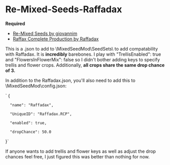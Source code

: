 # Re-Mixed-Seeds-Raffadax

**Required**
- [Re-Mixed Seeds by giovannim](https://www.nexusmods.com/stardewvalley/mods/22311)
- [Raffax Complete Production by Raffadax](https://www.nexusmods.com/stardewvalley/mods/8256)

This is a .json to add to \MixedSeedMod\SeedSets\ to add compatability with Raffadax. It is **incredibly** barebones. I play with "TrellisEnabled": true and "FlowersInFlowerMix": false so I didn't bother adding keys to specify trellis and flower crops. Additionally, **all crops share the same drop chance of 3.** 

In addition to the Raffadax.json, you'll also need to add this to \MixedSeedMod\config.json:

`  {

      "name": "Raffadax",
      
      "UniqueID": "Raffadax.RCP",
      
      "enabled": true,
      
      "dropChance": 50.0
      
  }`

If anyone wants to add trellis and flower keys as well as adjust the drop chances feel free, I just figured this was better than nothing for now.
